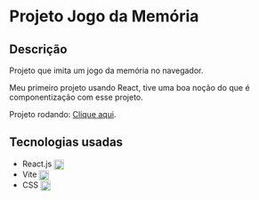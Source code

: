 <h1>Projeto Jogo da Memória</h1>
<h2>Descrição</h2>
<p>Projeto que imita um jogo da memória no navegador.</p>
<p>Meu primeiro projeto usando React, tive uma boa noção do que é componentização com esse projeto.</p>
<p>Projeto rodando: <a href="https://charlesshow.github.io/jogo_da_memoria/">Clique aqui</a>.</p>
<h2>Tecnologias usadas</h2>
<ul>
<li>React.js  <img  align = "center" height = "18" width = "18" src="https://cdn.jsdelivr.net/gh/devicons/devicon@latest/icons/react/react-original.svg"/></li>
<li>Vite <img align = "center" height = "18" width = "18" src="https://cdn.jsdelivr.net/gh/devicons/devicon@latest/icons/vitejs/vitejs-original.svg" /> </li>
<li>CSS <img align = "center" height = "18" width = "18" src="https://cdn.jsdelivr.net/gh/devicons/devicon@latest/icons/css3/css3-original.svg" /></li>
</ul>
